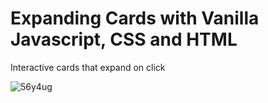 # Expanding Cards with Vanilla Javascript, CSS and HTML
Interactive cards that expand on click

![56y4ug](https://user-images.githubusercontent.com/6570815/115950485-89702f80-a4ec-11eb-97f9-d9e627c57291.gif)





